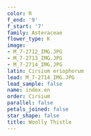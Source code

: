 ```yaml
---
color: R
f_end: '9'
f_start: '7'
family: Asteraceae
flower_type: K
image:
- M_7-2712_IMG.JPG
- M_7-2713_IMG.JPG
- M_7-2714_IMG.JPG
latin: Cirsium eriophorum
lead: M_7-2714_IMG.JPG
lead_sample: false
name: index.en
order: Cirsium
parallel: false
petals_joined: false
star_shape: false
title: Woolly Thistle
---
```

